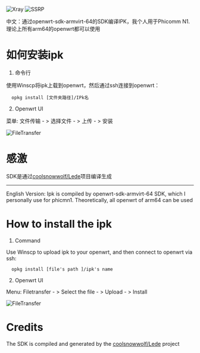 ![Xray](https://github.com/roacn/lede-ssr-plus/workflows/Xray/badge.svg)
![SSRP](https://github.com/roacn/lede-ssr-plus/workflows/SSRP/badge.svg)

中文：通过openwrt-sdk-armvirt-64的SDK编译IPK，我个人用于Phicomm N1.理论上所有arm64的openwrt都可以使用
# 如何安装ipk

1. 命令行

使用Winscp将ipk上载到openwrt，然后通过ssh连接到openwrt：

```console
  opkg install [文件夹路径]/IPk名
```
2. Openwrt UI

菜单: 文件传输 - > 选择文件 - >  上传 - > 安装

![FileTransfer](https://github.com/mingxiaoyu/lede-ssr-plus/blob/main/imgs/opkg_install.PNG?raw=true)

# 感激
 SDK是通过[coolsnowwolf/Lede](https://github.com/coolsnowwolf/lede)项目编译生成
 
------

English Version: Ipk is compiled by openwrt-sdk-armvirt-64 SDK, which I personally use for phicmn1. Theoretically, all openwrt of arm64 can be used

# How to install the ipk

1. Command

Use Winscp to upload ipk to your openwrt, and then connect to openwrt via ssh:
```console
  opkg install [file's path ]/ipk's name
```
2. Openwrt UI

Menu: Filetransfer - > Select the file - >  Upload - > Install

![FileTransfer](https://github.com/mingxiaoyu/lede-ssr-plus/blob/main/imgs/opkg_install.PNG?raw=true)

# Credits
The SDK is compiled and generated by the [coolsnowwolf/Lede](https://github.com/coolsnowwolf/lede) project
